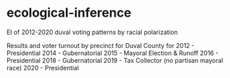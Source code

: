 # ecological-inference
EI of 2012-2020 duval voting patterns by racial polarization

Results and voter turnout by precinct for Duval County for
2012 - Presidential
2014 - Gubernatorial
2015 - Mayoral Election & Runoff
2016 - Presidential
2018 - Gubernatorial
2019 - Tax Collector (no partisan mayoral race)
2020 - Presidential
